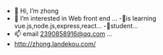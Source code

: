 - 👋 Hi, I’m zhong
- 👀 I’m interested in Web front end ...
-🌱is learning vue.js,node.js,express,react...
-💞️student...
- 📫 email 2390858916@qq.com ...
- http://zhong.landekou.com/
<!---
2390858916/2390858916 is a ✨ special ✨ repository because its `README.md` (this file) appears on your GitHub profile.
You can click the Preview link to take a look at your changes.
--->
